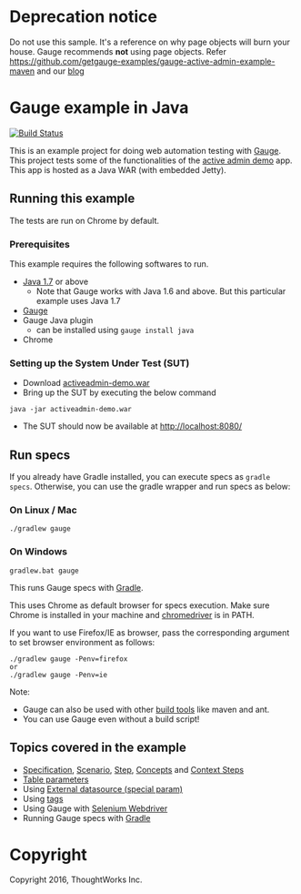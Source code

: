 # Deprecation notice

Do not use this sample. It's a reference on why page objects will burn your house. Gauge recommends **not** using page objects.
Refer https://github.com/getgauge-examples/gauge-active-admin-example-maven and our [blog](https://blog.getgauge.io/are-page-objects-anti-pattern-21b6e337880f)

# Gauge example in Java

[![Build Status](https://travis-ci.org/getgauge-examples/java-gradle-selenium.svg?branch=master)](https://travis-ci.org/getgauge-examples/java-gradle-selenium)

This is an example project for doing web automation testing with [Gauge](http://getgauge.io). This project tests some of the functionalities of the [active admin demo](https://github.com/getgauge/activeadmin-demo) app. This app is hosted as a Java WAR (with embedded Jetty). 

## Running this example
The tests are run on Chrome by default.

### Prerequisites

This example requires the following softwares to run.
  * [Java 1.7](http://www.oracle.com/technetwork/java/javase/downloads/jdk8-downloads-2133151.html) or above
    * Note that Gauge works with Java 1.6 and above. But this particular example uses Java 1.7
  * [Gauge](http://getgauge.io/get-started/index.html)
  * Gauge Java plugin
    * can be installed using `gauge install java`
  * Chrome
  
### Setting up the System Under Test (SUT)

* Download [activeadmin-demo.war](https://bintray.com/artifact/download/gauge/activeadmin-demo/activeadmin-demo.war)
* Bring up the SUT by executing the below command
```
java -jar activeadmin-demo.war
```
* The SUT should now be available at [http://localhost:8080/](http://localhost:8080)

## Run specs

If you already have Gradle installed, you can execute specs as `gradle specs`. Otherwise, you can use the gradle wrapper and run specs as below:

### On Linux / Mac

```
./gradlew gauge
```

### On Windows

```
gradlew.bat gauge
```
This runs Gauge specs with [Gradle](http://gradle.org).

This uses Chrome as default browser for specs execution. Make sure Chrome is installed in your machine and [chromedriver](https://sites.google.com/a/chromium.org/chromedriver/) is in PATH.

If you want to use Firefox/IE as browser, pass the corresponding argument to set browser environment as follows:

```
./gradlew gauge -Penv=firefox
or
./gradlew gauge -Penv=ie
```

Note:
  * Gauge can also be used with other [build tools](https://docs.gauge.org/latest/configuration.html#build-tools) like maven and ant.
  * You can use Gauge even without a build script!

## Topics covered in the example

* [Specification](https://docs.gauge.org/latest/writing-specifications.html#specifications-spec), [Scenario](https://docs.gauge.org/latest/writing-specifications.html#scenario),  [Step](https://docs.gauge.org/latest/writing-specifications.html#step), [Concepts](https://docs.gauge.org/latest/writing-specifications.html#concepts) and [Context Steps](https://docs.gauge.org/latest/writing-specifications.html#longstart-context)
* [Table parameters](https://docs.gauge.org/latest/writing-specifications.html#table-parameters)
* Using [External datasource (special param)](https://docs.gauge.org/latest/writing-specifications.html#special-parameters)
* Using [tags](https://docs.gauge.org/latest/writing-specifications.html#tags)
* Using Gauge with [Selenium Webdriver](http://docs.seleniumhq.org/projects/webdriver/)
* Running Gauge specs with [Gradle](http://gradle.org)

# Copyright
Copyright 2016, ThoughtWorks Inc.
